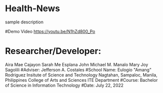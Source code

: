 # Health-News
sample description


#Demo Video
https://youtu.be/N1hZd800_Po

# Researcher/Developer:
Aira Mae Cajayon
Sarah Me Esplana
John Michael M. Manalo
Mary Joy Sagolili
#Adviser:
Jefferson A. Costales
#School Name:
Eulogio "Amang" Rodriguez Insitute of Science and Technology
Nagtahan, Sampaloc, Manila, Philippines
College of Arts and Sciences
ITE Department
#Course:
Bachelor of Science in Information Technology
#Date:
July 22, 2022

